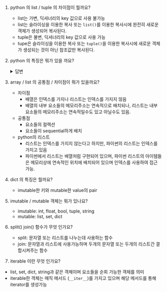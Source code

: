 1. python 의 list / tuple 의 차이점이 뭘까요?
    - list는 가변, 딕셔너리의 key 값으로 사용 불가능
    - list는 슬라이싱을 이용한 복사 또는 `list()`를 이용한 복사시에 완전히 새로운 객체가 생성되어 복사된다.
    - tuple은 불변, 딕셔너리의 key 값으로 사용 가능
    - tupe은 슬라이싱을 이용한 복사 또는 `tuple()`을 이용한 복사시에 새로운 객체가 생성되는 것이 아닌 참조값만 복사된다.

2. python 의 특징은 뭐가 있을 까요?
    <details>
      <summary>답변</summary>

      * 동적 데이터 타입 결정 지원
      * 플랫폼 독립적 언어
      * 간단하고 쉬운 문법
      * 내장 객체 자료형 제공
      * 메모리 자동관리 
      * C로 만들어진 언어
      * 무료로 사용 가능
    </details>    

3. array / list 의 공통점 / 차이점이 뭐가 있을까요?
    - 차이점
      - 배열은 인덱스를 가지나 리스트는 인덱스를 가지지 않음
      - 배열의 내부 요소들의 메모리주소는 연속적으로 배치되나, 리스트는 내부 요소들의 메모리주소는 연속적일수도 있고 아닐수도 있음.
    - 공통점
      - 요소들의 컬렉션
      - 요소들이 sequential하게 배치
    - python의 리스트
      - 리스트는 인덱스를 가지지 않는다고 하지만, 파이썬의 리스트는 인덱스를 가지고 있음
      - 파이썬에서 리스트는 배열처럼 구현되어 있으며, 파이썬 리스트의 아이템들은 메모리상에 연속적인 위치에 배치되어 있으며 인덱스를 사용하여 접근 가능.

1. dict 의 특징은 뭘까요?
    - imutable한 키와 mutable한 value의 pair

1. imutable / mutable 객체는 뭐가 있나요?
    - imutable: int, float, bool, tuple, string
    - mutable: list, set, dict

1. split() join() 함수가 무엇 인가요?
    - split: 문자열 또는 리스트를 나누는데 사용하는 함수
    - join: 문자열과 리스트에 사용가능하며 두개의 문자열 또는 두개의 리스트간 결합시켜주는 함수

1. iterable 이란 무엇 인가요?
  - list, set, dict, string과 같은 객체이며 요소들을 순회 가능한 객체를 의미
  - iterable한 객체는 매직 메서드 (`__iter__`)를 가지고 있으며 해당 메서드를 통해 iterator를 생성가능
